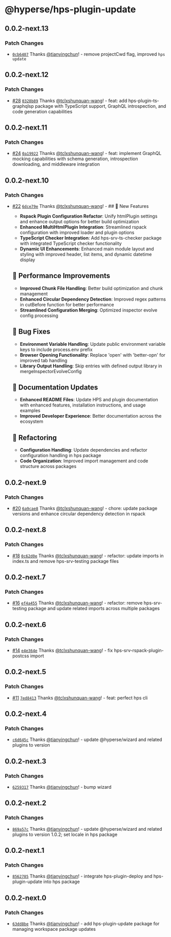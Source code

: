 # @hyperse/hps-plugin-update

## 0.0.2-next.13

### Patch Changes

- [`0cb6407`](https://github.com/hyperse-io/hps/commit/0cb640770d6627d73848844b7aa80617801698a3) Thanks [@tianyingchun](https://github.com/tianyingchun)! - remove projectCwd flag, improved `hps update`

## 0.0.2-next.12

### Patch Changes

- [#28](https://github.com/hyperse-io/hps/pull/28) [`0328b89`](https://github.com/hyperse-io/hps/commit/0328b899cb47aaf51908d7e4ceb83d660088c585) Thanks [@tclxshunquan-wang](https://github.com/tclxshunquan-wang)! - feat: add hps-plugin-ts-graphqlsp package with TypeScript support, GraphQL introspection, and code generation capabilities

## 0.0.2-next.11

### Patch Changes

- [#24](https://github.com/hyperse-io/hps/pull/24) [`0a19922`](https://github.com/hyperse-io/hps/commit/0a199222465e3cefc9fc9450e9117a234e7f8b24) Thanks [@tclxshunquan-wang](https://github.com/tclxshunquan-wang)! - feat: implement GraphQL mocking capabilities with schema generation, introspection downloading, and middleware integration

## 0.0.2-next.10

### Patch Changes

- [#22](https://github.com/hyperse-io/hps/pull/22) [`6dce79e`](https://github.com/hyperse-io/hps/commit/6dce79eff1d14913194ac39f13d3039559144f39) Thanks [@tclxshunquan-wang](https://github.com/tclxshunquan-wang)! - ## 🚀 New Features
  - **Rspack Plugin Configuration Refactor**: Unify htmlPlugin settings and enhance output options for better build optimization
  - **Enhanced MultiHtmlPlugin Integration**: Streamlined rspack configuration with improved loader and plugin options
  - **TypeScript Checker Integration**: Add hps-srv-ts-checker package with integrated TypeScript checker functionality
  - **Dynamic UI Enhancements**: Enhanced main module layout and styling with improved header, list items, and dynamic datetime display

  ## 🔧 Performance Improvements
  - **Improved Chunk File Handling**: Better build optimization and chunk management
  - **Enhanced Circular Dependency Detection**: Improved regex patterns in cutBefore function for better performance
  - **Streamlined Configuration Merging**: Optimized inspector evolve config processing

  ## 🐞 Bug Fixes
  - **Environment Variable Handling**: Update public environment variable keys to include process.env prefix
  - **Browser Opening Functionality**: Replace 'open' with 'better-opn' for improved tab handling
  - **Library Output Handling**: Skip entries with defined output library in mergeInspectorEvolveConfig

  ## 📖 Documentation Updates
  - **Enhanced README Files**: Update HPS and plugin documentation with enhanced features, installation instructions, and usage examples
  - **Improved Developer Experience**: Better documentation across the ecosystem

  ## 🔨 Refactoring
  - **Configuration Handling**: Update dependencies and refactor configuration handling in hps package
  - **Code Organization**: Improved import management and code structure across packages

## 0.0.2-next.9

### Patch Changes

- [#20](https://github.com/hyperse-io/hps/pull/20) [`6a9cae8`](https://github.com/hyperse-io/hps/commit/6a9cae817150b0d2f123da6dcf04f8b310935450) Thanks [@tclxshunquan-wang](https://github.com/tclxshunquan-wang)! - chore: update package versions and enhance circular dependency detection in rspack

## 0.0.2-next.8

### Patch Changes

- [#18](https://github.com/hyperse-io/hps/pull/18) [`0c62d0e`](https://github.com/hyperse-io/hps/commit/0c62d0ebe7bf8f860e9863556121a20c478788f7) Thanks [@tclxshunquan-wang](https://github.com/tclxshunquan-wang)! - refactor: update imports in index.ts and remove hps-srv-testing package files

## 0.0.2-next.7

### Patch Changes

- [#16](https://github.com/hyperse-io/hps/pull/16) [`ef4a455`](https://github.com/hyperse-io/hps/commit/ef4a455099c954727da0f6aebcc8e495ef41fc67) Thanks [@tclxshunquan-wang](https://github.com/tclxshunquan-wang)! - refactor: remove hps-srv-testing package and update related imports across multiple packages

## 0.0.2-next.6

### Patch Changes

- [#14](https://github.com/hyperse-io/hps/pull/14) [`e4e364e`](https://github.com/hyperse-io/hps/commit/e4e364e5b142da028a8cd81fee0bce019906017d) Thanks [@tclxshunquan-wang](https://github.com/tclxshunquan-wang)! - fix hps-srv-rspack-plugin-postcss import

## 0.0.2-next.5

### Patch Changes

- [#11](https://github.com/hyperse-io/hps/pull/11) [`7ed8413`](https://github.com/hyperse-io/hps/commit/7ed8413bdd1197749e34df32b72b4c242be00a40) Thanks [@tclxshunquan-wang](https://github.com/tclxshunquan-wang)! - feat: perfect hps cli

## 0.0.2-next.4

### Patch Changes

- [`c6d645c`](https://github.com/hyperse-io/hps/commit/c6d645c2eb810204e0894b7954e56b7eb6b0ea79) Thanks [@tianyingchun](https://github.com/tianyingchun)! - update @hyperse/wizard and related plugins to version

## 0.0.2-next.3

### Patch Changes

- [`6259317`](https://github.com/hyperse-io/hps/commit/6259317b8ce718d1d7a608a9bdaa7f105723d39e) Thanks [@tianyingchun](https://github.com/tianyingchun)! - bump wizard

## 0.0.2-next.2

### Patch Changes

- [`869a57c`](https://github.com/hyperse-io/hps/commit/869a57c65e81a7f21ab2996fadf168c606747957) Thanks [@tianyingchun](https://github.com/tianyingchun)! - update @hyperse/wizard and related plugins to version 1.0.2; set locale in hps package

## 0.0.2-next.1

### Patch Changes

- [`8562785`](https://github.com/hyperse-io/hps/commit/856278589bf5a2377d384e1ff50bf4fa174883a7) Thanks [@tianyingchun](https://github.com/tianyingchun)! - integrate hps-plugin-deploy and hps-plugin-update into hps package

## 0.0.2-next.0

### Patch Changes

- [`63dd8be`](https://github.com/hyperse-io/hps/commit/63dd8be1b4d2f2ad3489db920a91731c8f09f53e) Thanks [@tianyingchun](https://github.com/tianyingchun)! - add hps-plugin-update package for managing workspace package updates
